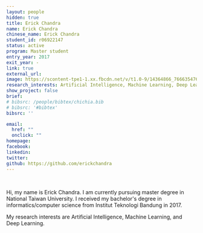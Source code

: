 ```yaml
---
layout: people
hidden: true
title: Erick Chandra
name: Erick Chandra
chinese_name: Erick Chandra
student_id: r06922147
status: active
program: Master student
entry_year: 2017
exit_year: -
link: true
external_url:
image: https://scontent-tpe1-1.xx.fbcdn.net/v/t1.0-9/14364866_766635476812673_1441247740661774941_n.jpg?oh=284077beb4c499d82a492df6f15d449a&oe=5B493CAE
research_interests: Artificial Intelligence, Machine Learning, Deep Learning
show_project: false
brief: 
# bibsrc: /people/bibtex/chichia.bib
# bibsrc: '#bibtex'
bibsrc: ''

email:
  href: ""
  onclick: ""
homepage: 
facebook: 
linkedin: 
twitter: 
github: https://github.com/erickchandra
---
```


<br />

Hi, my name is Erick Chandra. I am currently pursuing master degree in National Taiwan University. I received my bachelor's degree in informatics/computer science from Institut Teknologi Bandung in 2017.

My research interests are Artificial Intelligence, Machine Learning, and Deep Learning.

<pre id="bibtex">
</pre>
